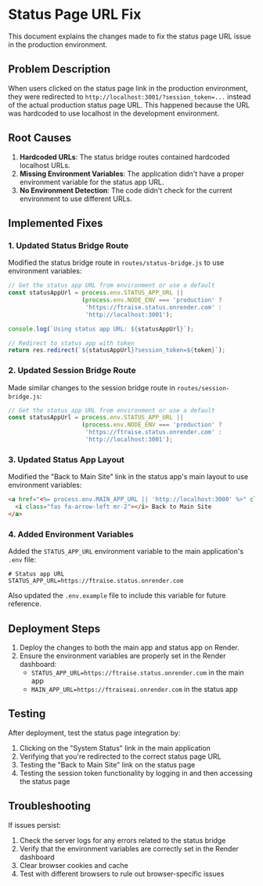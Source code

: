 # Status Page URL Fix

This document explains the changes made to fix the status page URL issue in the production environment.

## Problem Description

When users clicked on the status page link in the production environment, they were redirected to `http://localhost:3001/?session_token=...` instead of the actual production status page URL. This happened because the URL was hardcoded to use localhost in the development environment.

## Root Causes

1. **Hardcoded URLs**: The status bridge routes contained hardcoded localhost URLs.
2. **Missing Environment Variables**: The application didn't have a proper environment variable for the status app URL.
3. **No Environment Detection**: The code didn't check for the current environment to use different URLs.

## Implemented Fixes

### 1. Updated Status Bridge Route

Modified the status bridge route in `routes/status-bridge.js` to use environment variables:

```javascript
// Get the status app URL from environment or use a default
const statusAppUrl = process.env.STATUS_APP_URL ||
                     (process.env.NODE_ENV === 'production' ?
                      'https://ftraise.status.onrender.com' :
                      'http://localhost:3001');

console.log(`Using status app URL: ${statusAppUrl}`);

// Redirect to status app with token
return res.redirect(`${statusAppUrl}?session_token=${token}`);
```

### 2. Updated Session Bridge Route

Made similar changes to the session bridge route in `routes/session-bridge.js`:

```javascript
// Get the status app URL from environment or use a default
const statusAppUrl = process.env.STATUS_APP_URL ||
                     (process.env.NODE_ENV === 'production' ?
                      'https://ftraise.status.onrender.com' :
                      'http://localhost:3001');
```

### 3. Updated Status App Layout

Modified the "Back to Main Site" link in the status app's main layout to use environment variables:

```html
<a href="<%= process.env.MAIN_APP_URL || 'http://localhost:3000' %>" class="text-gray-400 hover:text-white transition-colors">
  <i class="fas fa-arrow-left mr-2"></i> Back to Main Site
</a>
```

### 4. Added Environment Variables

Added the `STATUS_APP_URL` environment variable to the main application's `.env` file:

```
# Status app URL
STATUS_APP_URL=https://ftraise.status.onrender.com
```

Also updated the `.env.example` file to include this variable for future reference.

## Deployment Steps

1. Deploy the changes to both the main app and status app on Render.
2. Ensure the environment variables are properly set in the Render dashboard:
   - `STATUS_APP_URL=https://ftraise.status.onrender.com` in the main app
   - `MAIN_APP_URL=https://ftraiseai.onrender.com` in the status app

## Testing

After deployment, test the status page integration by:

1. Clicking on the "System Status" link in the main application
2. Verifying that you're redirected to the correct status page URL
3. Testing the "Back to Main Site" link on the status page
4. Testing the session token functionality by logging in and then accessing the status page

## Troubleshooting

If issues persist:
1. Check the server logs for any errors related to the status bridge
2. Verify that the environment variables are correctly set in the Render dashboard
3. Clear browser cookies and cache
4. Test with different browsers to rule out browser-specific issues
